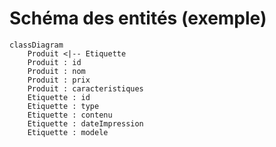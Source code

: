 # Schéma des entités (exemple)

```mermaid
classDiagram
    Produit <|-- Etiquette
    Produit : id
    Produit : nom
    Produit : prix
    Produit : caracteristiques
    Etiquette : id
    Etiquette : type
    Etiquette : contenu
    Etiquette : dateImpression
    Etiquette : modele
```
